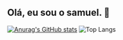 ## Olá, eu sou o samuel. 👋

[![Anurag's GitHub stats](https://github-readme-stats.vercel.app/api?username=SamueldeSzr&show_icons=true&theme=react)](https://github.com/SamueldeSzr/github-readme-stats)
![Top Langs](https://github-readme-stats.vercel.app/api/top-langs/?username=SamueldeSzr&show_icons=true&theme=react&layout=donut)

